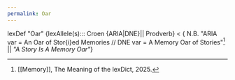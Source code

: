 ```yaml
---
permalink: Oar
---
```


lexDef "Oar" {lexAllele(s)::: Croen {ARIA|DNE}|| Prodverb} < { N.B. "ARIA var = An Oar of Stor{i}ed Memories // DNE var = A Memory Oar of Stories"[^OarCroen] || *"A Story Is A Memory Oar"*}









































[^OarCroen]: [[Memory]], The Meaning of the lexDict, 2025.





